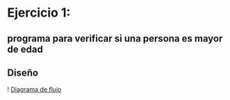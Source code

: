 # Ejercicio 1:

## programa para verificar si una persona es mayor de edad 

## Diseño

! [Diagrama de flujo](diagrama.png "Diagrama de flujo")